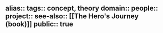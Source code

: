 alias::
tags:: concept, theory
domain::
people::
project:: 
see-also:: [[The Hero's Journey (book)]] 
public:: true
-
